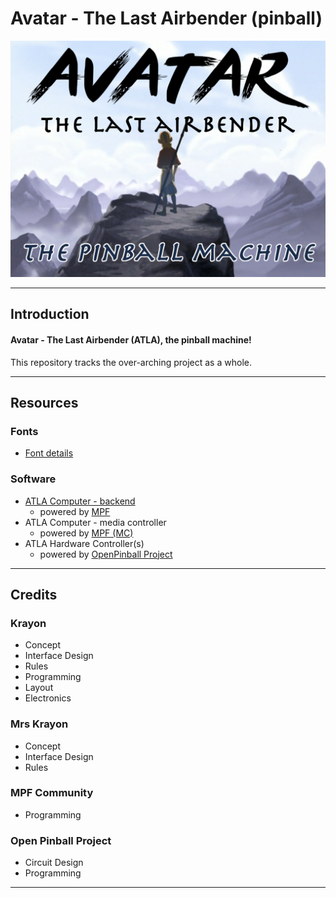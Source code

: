 # Avatar - The Last Airbender (pinball)

![banner](banner.png "Avatar - The Last Airbender (pinball)")

-----
## Introduction

#### Avatar - The Last Airbender (ATLA), the pinball machine!

This repository tracks the over-arching project as a whole.



-----
## Resources

### Fonts

- [Font details](resources/fonts/)

### Software

- [ATLA Computer - backend](https://github.com/bumcone/atla-computer)
  - powered by [MPF](https://github.com/bumcone/atla-computer-mpf)
- ATLA Computer - media controller
  - powered by [MPF (MC)](https://github.com/bumcone/atla-computer-mpf-mc)
- ATLA Hardware Controller(s)
  - powered by [OpenPinball Project](https://github.com/bumcone/atla-controller-opp)



-----
## Credits

### Krayon

- Concept
- Interface Design
- Rules
- Programming
- Layout
- Electronics

### Mrs Krayon

- Concept
- Interface Design
- Rules

### MPF Community

- Programming

### Open Pinball Project

- Circuit Design
- Programming

-----
[//]: # ( vim: set ts=4 sw=4 et cindent tw=80 ai si syn=markdown ft=markdown: )
